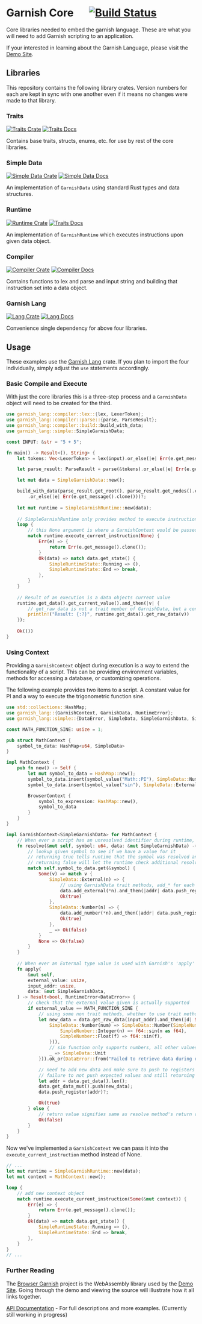 # Garnish Core &emsp; [![Build Status]][actions]

[Build Status]: https://img.shields.io/github/actions/workflow/status/garnish-lang/garnish-core/rust.yml?branch=main&label=Tests
[actions]: https://github.com/garnish-lang/garnish-core/actions?branch=main

Core libraries needed to embed the garnish language. These are what you will need to add Garnish scripting to an application.

If your interested in learning about the Garnish Language, please visit the [Demo Site][demo.site].

[demo.site]: https://garnish-lang.github.io/garnish-site/

## Libraries
This repository contains the following library crates. Version numbers for each are kept in sync with one another even if it means no changes were made to that library.

### Traits
[![Traits Crate]][traits.crates.io] [![Traits Docs]][traits.docsrs]

[Traits Crate]: https://img.shields.io/crates/v/garnish_lang_traits.svg?color=darkgreen
[traits.crates.io]: https://crates.io/crates/garnish_lang_traits

[Traits Docs]: https://img.shields.io/docsrs/garnish_lang_traits.svg?color=cc5500&label=docsrs
[traits.docsrs]: https://docs.rs/garnish_lang_traits/latest/garnish_lang_traits/

Contains base traits, structs, enums, etc. for use by rest of the core libraries.

### Simple Data
[![Simple Data Crate]][simple-data.crates.io] [![Simple Data Docs]][simple-data.docsrs]

[Simple Data Crate]: https://img.shields.io/crates/v/garnish_lang_simple_data.svg?color=darkgreen
[simple-data.crates.io]: https://crates.io/crates/garnish_lang_simple_data

[Simple Data Docs]: https://img.shields.io/docsrs/garnish_lang_simple_data.svg?color=cc5500&label=docsrs
[simple-data.docsrs]: https://docs.rs/garnish_lang_simple_data/latest/garnish_lang_simple_data/

An implementation of `GarnishData` using standard Rust types and data structures.

### Runtime
[![Runtime Crate]][runtime.crates.io] [![Traits Docs]][runtime.docsrs]

[Runtime Crate]: https://img.shields.io/crates/v/garnish_lang_runtime.svg?color=darkgreen
[runtime.crates.io]: https://crates.io/crates/garnish_lang_runtime

[Runtime Docs]: https://img.shields.io/docsrs/garnish_lang_runtime.svg?color=cc5500&label=docsrs
[runtime.docsrs]: https://docs.rs/garnish_lang_runtime/latest/garnish_lang_runtime/

An implementation of `GarnishRuntime` which executes instructions upon given data object.

### Compiler
[![Compiler Crate]][compiler.crates.io] [![Compiler Docs]][compiler.docsrs]

[Compiler Crate]: https://img.shields.io/crates/v/garnish_lang_compiler.svg?color=darkgreen
[compiler.crates.io]: https://crates.io/crates/garnish_lang_compiler

[Compiler Docs]: https://img.shields.io/docsrs/garnish_lang_compiler.svg?color=cc5500&label=docsrs
[compiler.docsrs]: https://docs.rs/garnish_lang_compiler/latest/garnish_lang_compiler/

Contains functions to lex and parse and input string and building that instruction set into a data object.

### Garnish Lang
[![Lang Crate]][lang.crates.io] [![Lang Docs]][lang.docsrs]

[Lang Crate]: https://img.shields.io/crates/v/garnish_lang.svg?color=darkgreen
[lang.crates.io]: https://crates.io/crates/garnish_lang

[Lang Docs]: https://img.shields.io/docsrs/garnish_lang.svg?color=cc5500&label=docsrs
[lang.docsrs]: https://docs.rs/garnish_lang/latest/garnish_lang/

Convenience single dependency for above four libraries.

## Usage
These examples use the [Garnish Lang][lang.crates.io] crate. If you plan to import the four individually, simply adjust the `use` statements accordingly.

### Basic Compile and Execute
With just the core libraries this is a three-step process and a `GarnishData` object will need to be created for the third.

```rust
use garnish_lang::compiler::lex::{lex, LexerToken};
use garnish_lang::compiler::parse::{parse, ParseResult};
use garnish_lang::compiler::build::build_with_data;
use garnish_lang::simple::SimpleGarnishData;

const INPUT: &str = "5 + 5";

fn main() -> Result<(), String> {
    let tokens: Vec<LexerToken> = lex(input).or_else(|e| Err(e.get_message().clone()))?;

    let parse_result: ParseResult = parse(&tokens).or_else(|e| Err(e.get_message().clone()))?;

    let mut data = SimpleGarnishData::new();

    build_with_data(parse_result.get_root(), parse_result.get_nodes().clone(), &mut data)
        .or_else(|e| Err(e.get_message().clone()))?;
    
    let mut runtime = SimpleGarnishRuntime::new(data);
    
    // SimpleGarnishRuntime only provides method to execute instructions 1 at a time, so we loop until finished
    loop {
        // this None argument is where a GarnishContext would be passed
        match runtime.execute_current_instruction(None) {
            Err(e) => {
                return Err(e.get_message().clone());
            }
            Ok(data) => match data.get_state() {
                SimpleRuntimeState::Running => (),
                SimpleRuntimeState::End => break,
            },
        }
    }
    
    // Result of an execution is a data objects current value
    runtime.get_data().get_current_value().and_then(|v| {
        // get_raw_data is not a trait member of GarnishData, but a convenience function of SimpleGarnishData
        println!("Result: {:?}", runtime.get_data().get_raw_data(v))
    });
    
    Ok(())
}
```

### Using Context
Providing a `GarnishContext` object during execution is a way to extend the functionality of a script. 
This can be providing environment variables, methods for accessing a database, or customizing operations.

The following example provides two items to a script. A constant value for PI and a way to execute the trigonometric function sine.

```rust
use std::collections::HashMap;
use garnish_lang::{GarnishContext, GarnishData, RuntimeError};
use garnish_lang::simple::{DataError, SimpleData, SimpleGarnishData, SimpleNumber, symbol_value};

const MATH_FUNCTION_SINE: usize = 1;

pub struct MathContext {
    symbol_to_data: HashMap<u64, SimpleData>
}

impl MathContext {
    pub fn new() -> Self {
        let mut symbol_to_data = HashMap::new();
        symbol_to_data.insert(symbol_value("Math::PI"), SimpleData::Number(SimpleNumber::Float(std::f64::consts::PI)));
        symbol_to_data.insert(symbol_value("sin"), SimpleData::External(MATH_FUNCTION_SINE));

        BrowserContext {
            symbol_to_expression: HashMap::new(),
            symbol_to_data
        }
    }
}

impl GarnishContext<SimpleGarnishData> for MathContext {
    // When ever a script has an unresolved identifier during runtime, this method is called to resolve it
    fn resolve(&mut self, symbol: u64, data: &mut SimpleGarnishData) -> Result<bool, RuntimeError<DataError>> {
        // lookup given symbol to see if we have a value for it
        // returning true tells runtime that the symbol was resolved and not to do any more checks
        // returning false will let the runtime check additional resolve methods, resulting in a Unit value if nothing resolves it
        match self.symbol_to_data.get(&symbol) {
            Some(v) => match v {
                SimpleData::External(n) => {
                    // using GarnishData trait methods, add_* for each GarnishDataType
                    data.add_external(*n).and_then(|addr| data.push_register(addr))?;
                    Ok(true)
                },
                SimpleData::Number(n) => {
                    data.add_number(*n).and_then(|addr| data.push_register(addr))?;
                    Ok(true)
                },
                _ => Ok(false)
            }
            None => Ok(false)
        }
    }
    
    // When ever an External type value is used with Garnish's 'apply' type operations, this method is called
    fn apply(
        &mut self,
        external_value: usize,
        input_addr: usize,
        data: &mut SimpleGarnishData,
    ) -> Result<bool, RuntimeError<DataError>> {
        // check that the external value given is actually supported
        if external_value == MATH_FUNCTION_SINE {
            // using some non trait methods, whether to use trait methods or implementation specific methods will depend on your use case
            let new_data = data.get_raw_data(input_addr).and_then(|d| Some(match d {
                SimpleData::Number(num) => SimpleData::Number(SimpleNumber::Float(match num {
                    SimpleNumber::Integer(n) => f64::sin(n as f64),
                    SimpleNumber::Float(f) => f64::sin(f),
                })),
                // sin function only supports numbers, all other values result in Unit
                _ => SimpleData::Unit
            })).ok_or(DataError::from("Failed to retrieve data during external apply 'sin'".to_string()))?;

            // need to add new data and make sure to push to registers for next operation to use
            // failure to not push expected values and still returning true, could cause script to fail due to empty registers
            let addr = data.get_data().len();
            data.get_data_mut().push(new_data);
            data.push_register(addr)?;

            Ok(true)
        } else {
            // return value signifies same as resolve method's return value
            Ok(false)
        }
    }
}
```

Now we've implemented a `GarnishContext` we can pass it into the `execute_current_instruction` method instead of None.

```rust
// ...
let mut runtime = SimpleGarnishRuntime::new(data);
let mut context = MathContext::new();

loop {
    // add new context object
    match runtime.execute_current_instruction(Some(&mut context)) {
        Err(e) => {
            return Err(e.get_message().clone());
        }
        Ok(data) => match data.get_state() {
            SimpleRuntimeState::Running => (),
            SimpleRuntimeState::End => break,
        },
    }
}
// ...
```

### Further Reading
The [Browser Garnish](https://github.com/garnish-lang/browser-garnish) project is the WebAssembly library used by the [Demo Site][demo.site].
Going through the demo and viewing the source will illustrate how it all links together.

[API Documentation][lang.docsrs] - For full descriptions and more examples. (Currently still working in progress)